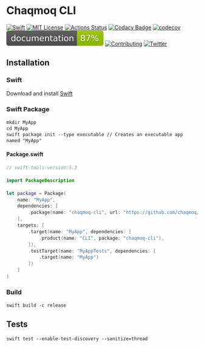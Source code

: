 # Chaqmoq CLI
[![Swift](https://img.shields.io/badge/swift-5.3-brightgreen.svg)](https://swift.org/download/#releases) [![MIT License](https://img.shields.io/badge/license-MIT-brightgreen.svg)](https://github.com/chaqmoq/cli/blob/master/LICENSE/) [![Actions Status](https://github.com/chaqmoq/cli/workflows/development/badge.svg)](https://github.com/chaqmoq/cli/actions) [![Codacy Badge](https://app.codacy.com/project/badge/Grade/6f4d115b5e644a208e8ecf23999f3405)](https://www.codacy.com/gh/chaqmoq/cli/dashboard?utm_source=github.com&amp;utm_medium=referral&amp;utm_content=chaqmoq/cli&amp;utm_campaign=Badge_Grade) [![codecov](https://codecov.io/gh/chaqmoq/cli/branch/master/graph/badge.svg?token=A2LEC0YCYL)](https://codecov.io/gh/chaqmoq/cli) [![Documentation](https://github.com/chaqmoq/cli/raw/gh-pages/badge.svg)](https://chaqmoq.dev/cli/) [![Contributing](https://img.shields.io/badge/contributing-guide-brightgreen.svg)](https://github.com/chaqmoq/cli/blob/master/CONTRIBUTING.md) [![Twitter](https://img.shields.io/badge/twitter-chaqmoqdev-brightgreen.svg)](https://twitter.com/chaqmoqdev)

## Installation
### Swift
Download and install [Swift](https://swift.org/download)

### Swift Package
```shell
mkdir MyApp
cd MyApp
swift package init --type executable // Creates an executable app named "MyApp"
```

#### Package.swift
```swift
// swift-tools-version:5.3

import PackageDescription

let package = Package(
    name: "MyApp",
    dependencies: [
        .package(name: "chaqmoq-cli", url: "https://github.com/chaqmoq/cli.git", .branch("master"))
    ],
    targets: [
        .target(name: "MyApp", dependencies: [
            .product(name: "CLI", package: "chaqmoq-cli"),
        ]),
        .testTarget(name: "MyAppTests", dependencies: [
            .target(name: "MyApp")
        ])
    ]
)
```

### Build
```shell
swift build -c release
```

## Tests
```shell
swift test --enable-test-discovery --sanitize=thread
```
